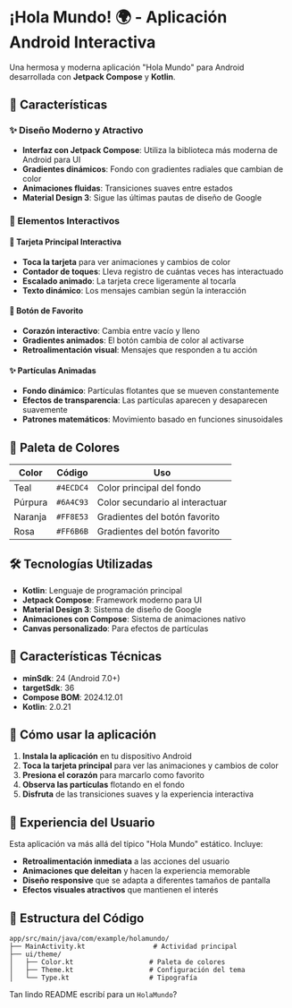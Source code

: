 # ¡Hola Mundo! 🌍 - Aplicación Android Interactiva

Una hermosa y moderna aplicación "Hola Mundo" para Android desarrollada con **Jetpack Compose** y **Kotlin**.

## 🎨 Características

### ✨ Diseño Moderno y Atractivo
- **Interfaz con Jetpack Compose**: Utiliza la biblioteca más moderna de Android para UI
- **Gradientes dinámicos**: Fondo con gradientes radiales que cambian de color
- **Animaciones fluidas**: Transiciones suaves entre estados
- **Material Design 3**: Sigue las últimas pautas de diseño de Google

### 🎯 Elementos Interactivos

#### 🔮 Tarjeta Principal Interactiva
- **Toca la tarjeta** para ver animaciones y cambios de color
- **Contador de toques**: Lleva registro de cuántas veces has interactuado
- **Escalado animado**: La tarjeta crece ligeramente al tocarla
- **Texto dinámico**: Los mensajes cambian según la interacción

#### 💖 Botón de Favorito
- **Corazón interactivo**: Cambia entre vacío y lleno
- **Gradientes animados**: El botón cambia de color al activarse
- **Retroalimentación visual**: Mensajes que responden a tu acción

#### ✨ Partículas Animadas
- **Fondo dinámico**: Partículas flotantes que se mueven constantemente
- **Efectos de transparencia**: Las partículas aparecen y desaparecen suavemente
- **Patrones matemáticos**: Movimiento basado en funciones sinusoidales

## 🎨 Paleta de Colores

| Color | Código | Uso |
|-------|--------|-----|
| Teal | `#4ECDC4` | Color principal del fondo |
| Púrpura | `#6A4C93` | Color secundario al interactuar |
| Naranja | `#FF8E53` | Gradientes del botón favorito |
| Rosa | `#FF6B6B` | Gradientes del botón favorito |

## 🛠️ Tecnologías Utilizadas

- **Kotlin**: Lenguaje de programación principal
- **Jetpack Compose**: Framework moderno para UI
- **Material Design 3**: Sistema de diseño de Google
- **Animaciones con Compose**: Sistema de animaciones nativo
- **Canvas personalizado**: Para efectos de partículas

## 📱 Características Técnicas

- **minSdk**: 24 (Android 7.0+)
- **targetSdk**: 36
- **Compose BOM**: 2024.12.01
- **Kotlin**: 2.0.21

## 🚀 Cómo usar la aplicación

1. **Instala la aplicación** en tu dispositivo Android
2. **Toca la tarjeta principal** para ver las animaciones y cambios de color
3. **Presiona el corazón** para marcarlo como favorito
4. **Observa las partículas** flotando en el fondo
5. **Disfruta** de las transiciones suaves y la experiencia interactiva

## 🎉 Experiencia del Usuario

Esta aplicación va más allá del típico "Hola Mundo" estático. Incluye:

- **Retroalimentación inmediata** a las acciones del usuario
- **Animaciones que deleitan** y hacen la experiencia memorable
- **Diseño responsive** que se adapta a diferentes tamaños de pantalla
- **Efectos visuales atractivos** que mantienen el interés

## 🔧 Estructura del Código

```
app/src/main/java/com/example/holamundo/
├── MainActivity.kt                 # Actividad principal
├── ui/theme/
│   ├── Color.kt                   # Paleta de colores
│   ├── Theme.kt                   # Configuración del tema
│   └── Type.kt                    # Tipografía
```

Tan lindo README escribí para un `HolaMundo`?
